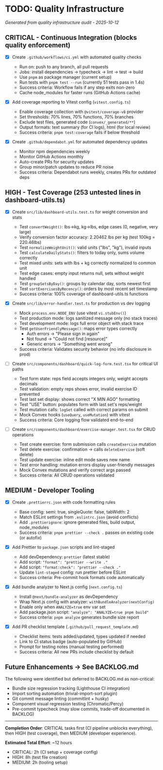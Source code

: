 # TODO: Quality Infrastructure

_Generated from quality infrastructure audit - 2025-10-12_

## CRITICAL - Continuous Integration (blocks quality enforcement)

- [x] Create `.github/workflows/ci.yml` with automated quality checks
  - Run on: push to any branch, all pull requests
  - Jobs: install dependencies → typecheck → lint → test → build
  - Use `pnpm` as package manager (current setup)
  - Run tests with `pnpm test --run` (currently 51 tests pass in 1.4s)
  - Success criteria: Workflow fails if any step exits non-zero
  - Cache node_modules for faster runs (GitHub Actions cache)

- [x] Add coverage reporting to Vitest config (`vitest.config.ts`)
  - Enable coverage collection with `@vitest/coverage-v8` provider
  - Set thresholds: 70% lines, 70% functions, 70% branches
  - Exclude test files, generated code (`convex/_generated/**`)
  - Output formats: text summary (for CI logs), html (for local review)
  - Success criteria: `pnpm test:coverage` fails if below threshold

- [x] Create `.github/dependabot.yml` for automated dependency updates
  - Monitor npm dependencies weekly
  - Monitor GitHub Actions monthly
  - Auto-create PRs for security updates
  - Group minor/patch updates to reduce PR noise
  - Success criteria: Dependabot runs weekly, creates PRs for outdated deps

## HIGH - Test Coverage (253 untested lines in dashboard-utils.ts)

- [x] Create `src/lib/dashboard-utils.test.ts` for weight conversion and stats
  - Test `convertWeight()`: lbs→kg, kg→lbs, edge cases (0, negative, very large)
  - Verify conversion factor accuracy: 2.20462 lbs per kg (test 100kg = 220.46lbs)
  - Test `normalizeWeightUnit()`: valid units ("lbs", "kg"), invalid inputs
  - Test `calculateDailyStats()`: filters to today only, sums volume correctly
  - Test mixed units: sets with lbs + kg correctly normalized to common unit
  - Test edge cases: empty input returns null, sets without weight handled
  - Test `groupSetsByDay()`: groups by calendar day, sorts newest first
  - Test `sortExercisesByRecency()`: orders by most recent set timestamp
  - Success criteria: 100% coverage of dashboard-utils.ts functions

- [x] Create `src/lib/error-handler.test.ts` for production vs dev logging
  - Mock `process.env.NODE_ENV` (use vitest `vi.stubEnv()`)
  - Test production mode: logs sanitized message only (no stack traces)
  - Test development mode: logs full error object with stack trace
  - Test `getUserFriendlyMessage()`: maps error types correctly
    - Auth errors → "Please sign in again"
    - Not found → "Could not find [resource]"
    - Generic errors → "Something went wrong"
  - Success criteria: Validates security behavior (no info disclosure in prod)

- [ ] Create `src/components/dashboard/quick-log-form.test.tsx` for critical UI paths
  - Test form state: reps field accepts integers only, weight accepts decimals
  - Test validation: empty reps shows error, invalid exercise ID prevented
  - Test last set display: shows correct "X MIN AGO" formatting
  - Test "USE" button: populates form with last set's reps/weight
  - Test mutation calls: `logSet` called with correct params on submit
  - Mock Convex hooks (`useQuery`, `useMutation`) with vitest
  - Success criteria: Core logging flow validated end-to-end

- [ ] Create `src/components/dashboard/exercise-manager.test.tsx` for CRUD operations
  - Test create exercise: form submission calls `createExercise` mutation
  - Test delete exercise: confirmation → calls `deleteExercise` (soft delete)
  - Test update exercise: inline edit mode saves new name
  - Test error handling: mutation errors display user-friendly messages
  - Mock Convex mutations and verify correct args passed
  - Success criteria: All CRUD operations validated

## MEDIUM - Developer Tooling

- [x] Create `.prettierrc.json` with code formatting rules
  - Base config: semi: true, singleQuote: false, tabWidth: 2
  - Match ESLint settings from `.eslintrc.json` (avoid conflicts)
  - Add `.prettierignore`: ignore generated files, build output, node_modules
  - Success criteria: `pnpm prettier --check .` passes on existing code (or autofix)

- [x] Add Prettier to `package.json` scripts and lint-staged
  - Add devDependency: `prettier` (latest stable)
  - Add script: `"format": "prettier --write ."`
  - Add script: `"format:check": "prettier --check ."`
  - Update `lint-staged` config: run prettier before ESLint
  - Success criteria: Pre-commit hook formats code automatically

- [x] Add bundle analyzer to Next.js config (`next.config.ts`)
  - Install `@next/bundle-analyzer` as devDependency
  - Wrap Next.js config with analyzer: `withBundleAnalyzer(nextConfig)`
  - Enable only when `ANALYZE=true` env var set
  - Add package.json script: `"analyze": "ANALYZE=true pnpm build"`
  - Success criteria: `pnpm analyze` generates bundle size report

- [x] Add PR checklist template (`.github/pull_request_template.md`)
  - Checklist items: tests added/updated, types updated if needed
  - Link to CI status badge (auto-populated by GitHub)
  - Prompt for testing notes (manual testing performed)
  - Success criteria: All new PRs include checklist by default

## Future Enhancements → See BACKLOG.md

The following were identified but deferred to BACKLOG.md as non-critical:

- Bundle size regression tracking (Lighthouse CI integration)
- Import sorting automation (trivial-import-sort plugin)
- Git commit message linting (commitlint + husky)
- Component visual regression testing (Chromatic/Percy)
- Pre-commit typecheck (may slow commits, trade-off documented in BACKLOG)

---

**Completion Order**: CRITICAL tasks first (CI pipeline unblocks everything), then HIGH (test coverage), then MEDIUM (developer experience).

**Estimated Total Effort**: ~12 hours

- CRITICAL: 2h (CI setup + coverage config)
- HIGH: 8h (test file creation)
- MEDIUM: 2h (tooling setup)
